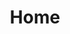 ---
home: true
title: Home
#heroImage: /images/f.png
actions:
  - text: Get Started
    link: /guide/getting-started.html
    type: primary
  - text: Introduction
    link: /guide/
    type: secondary
features:
  - title: 简化开发
    details: 通过简化开发流程，提高开发效率。
  - title: 统一规范
    details: 一次开发适配多种MQ消息。
  - title: 快速集成
    details: 基于Spring Boot 快速集成。
footer: Apache License 2.0 | Copyright © 2023-present fubluesky
---